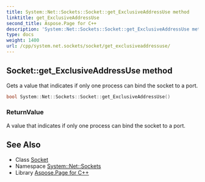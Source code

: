 ```yaml
---
title: System::Net::Sockets::Socket::get_ExclusiveAddressUse method
linktitle: get_ExclusiveAddressUse
second_title: Aspose.Page for C++
description: 'System::Net::Sockets::Socket::get_ExclusiveAddressUse method. Gets a value that indicates if only one process can bind the socket to a port in C++.'
type: docs
weight: 1400
url: /cpp/system.net.sockets/socket/get_exclusiveaddressuse/
---
```

## Socket::get_ExclusiveAddressUse method


Gets a value that indicates if only one process can bind the socket to a port.

```cpp
bool System::Net::Sockets::Socket::get_ExclusiveAddressUse()
```


### ReturnValue

A value that indicates if only one process can bind the socket to a port.

## See Also

* Class [Socket](../)
* Namespace [System::Net::Sockets](../../)
* Library [Aspose.Page for C++](../../../)
